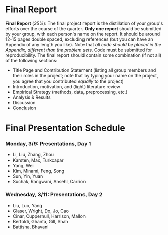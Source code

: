 # Final Report

**Final Report** (*35%*): The final project report is the distillation of your group's efforts over the course of the quarter. **Only one report** should be submitted by your group, with each person's name on the report. It should be around 12-15 pages double spaced, excluding references (but you can have an Appendix of any length you like). Note that _all code should be placed in the Appendix, different than the problem sets_. Code must be submitted for reproducibility. The final report should contain some combination (if not all) of the following sections:
	
* Title Page and Contribution Statement (listing all group members and their roles in the project; note that by typing your name on the project, you agree that you contributed *equally* to the project)
* Introduction, motivation, and (light) literature review
* Empirical Strategy (methods, data, preprocessing, etc.)
* Analysis & Results
* Discussion
* Conclusion


# Final Presentation Schedule

### Monday, 3/9: Presentations, Day 1

* Li, Liu, Zhang, Zhou
* Karsten, Max, Turkcapar
* Yang, Wei
* Kim, Minami, Feng, Song
* Sun, Yin, Yuan
* Suchak, Rangwani, Ansehl, Carrion

### Wednesday, 3/11: Presentations, Day 2

* Liu, Luo, Yang
* Glaser, Wright, Do, Jo, Cao
* Cinar, Cuppernull, Harrison, Mallon
* Bertoldi, Ghanta, Gill, Shah
* Battisha, Bhavani
